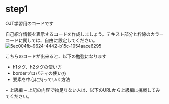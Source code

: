 # step1
OJT学習用のコードです

自己紹介情報を表示するコードを作成しましょう。テキスト部分と枠線のカラーコードに関しては、自由に設定してください。
![5ec004fb-9624-4442-b15c-1054aace6295](https://user-images.githubusercontent.com/15147207/233611665-00e1b0d6-30b7-4768-85fa-2fff8afcd993.png)

こちらのコードが出来ると、以下の勉強になります
- h1タグ、h2タグの使い方
- borderプロパティの使い方
- 要素を中心に持っていく方法

~ 上級編 ~
上記の内容で物足りない人は、以下のURLから上級編に挑戦してみてください。

